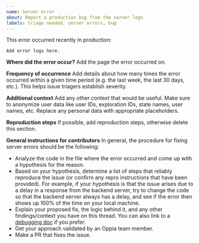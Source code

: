 ```yaml
---
name: Server error
about: Report a production bug from the server logs
labels: triage needed, server errors, bug
---
```

<!--
  - Before filing a new issue, please do a quick search to check that it hasn't
  - already been filed on the [issue tracker](https://github.com/oppia/oppia/issues)._
  -->

This error occurred recently in production:

```
Add error logs here.
```

**Where did the error occur?** Add the page the error occurred on.

**Frequency of occurrence** Add details about how many times the error occurred within a given time period (e.g. the last week, the last 30 days, etc.). This helps issue triagers establish severity.

**Additional context** Add any other context that would be useful. Make sure to anonymize user data like user IDs, exploration IDs, state names, user names, etc. Replace any personal data with appropriate placeholders.

**Reproduction steps** If possible, add reproduction steps, otherwise delete this section.

**General instructions for contributors**
In general, the procedure for fixing server errors should be the following:

* Analyze the code in the file where the error occurred and come up with a hypothesis for the reason.
* Based on your hypothesis, determine a list of steps that reliably reproduce the issue (or confirm any repro instructions that have been provided). For example, if your hypothesis is that the issue arises due to a delay in a response from the backend server, try to change the code so that the backend server always has a delay, and see if the error then shows up 100% of the time on your local machine.
* Explain your proposed fix, the logic behind it, and any other findings/context you have on this thread. You can also link to a [debugging doc](https://docs.google.com/document/d/1qRbvKjJ0A7NPVK8g6XJNISMx_6BuepoCL7F2eIfrGqM/edit) if you prefer.
* Get your approach validated by an Oppia team member.
* Make a PR that fixes the issue.
